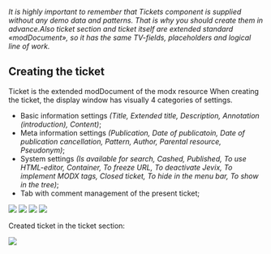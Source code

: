 *It is highly important to remember that Tickets component is supplied without any demo data and patterns. That is why you should create them in advance.Also ticket section and ticket itself are extended standard «modDocument», so it has the same TV-fields, placeholders and logical line of work.*

## Creating the ticket

Ticket is the extended modDocument of the modx resource
When creating the ticket, the display window has visually 4 categories of settings. 

* Basic information settings *(Title, Extended title, Description, Annotation (introduction), Content)*;
* Meta information settings *(Publication, Date of publicatoin, Date of publication cancellation, Pattern, Author, Parental resource, Pseudonym)*;
* System settings *(Is available for search, Cashed, Published, To use HTML-editor, Container, To freeze URL, To deactivate Jevix, To implement MODX tags, Closed ticket, To hide in the menu bar, To show in the tree)*;
* Tab with comment management of the present ticket;

[![](https://file.modx.pro/files/8/a/7/8a714c7cea8b3dab332a300d4d9af3b5s.jpg)](https://file.modx.pro/files/8/a/7/8a714c7cea8b3dab332a300d4d9af3b5.png)
[![](https://file.modx.pro/files/8/d/2/8d2b567a4059bdbd1e2a32a571acc566s.jpg)](https://file.modx.pro/files/8/d/2/8d2b567a4059bdbd1e2a32a571acc566.png)
[![](https://file.modx.pro/files/b/1/c/b1c5adbb248cef4c72df63b096f16320s.jpg)](https://file.modx.pro/files/b/1/c/b1c5adbb248cef4c72df63b096f16320.png)
[![](https://file.modx.pro/files/3/b/d/3bdec280272bfd046c5a4b364d3ba49cs.jpg)](https://file.modx.pro/files/3/b/d/3bdec280272bfd046c5a4b364d3ba49c.png)

Created ticket in the ticket section: 

[![](https://file.modx.pro/files/8/2/c/82c2458a0990c147909ddfd421b7ed3as.jpg)](https://file.modx.pro/files/8/2/c/82c2458a0990c147909ddfd421b7ed3a.png)
